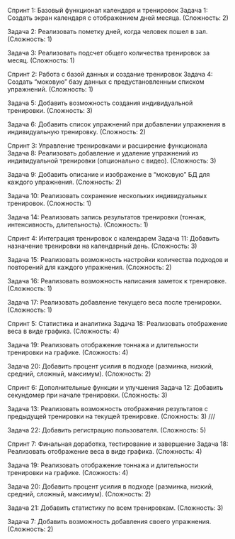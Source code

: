 Спринт 1: Базовый функционал календаря и тренировок
Задача 1: Создать экран календаря с отображением дней месяца. (Сложность: 2)

Задача 2: Реализовать пометку дней, когда человек пошел в зал. (Сложность: 1)

Задача 3: Реализовать подсчет общего количества тренировок за месяц. (Сложность: 1)

Спринт 2: Работа с базой данных и создание тренировок
Задача 4: Создать “моковую” базу данных с предустановленным списком упражнений. (Сложность: 1)

Задача 5: Добавить возможность создания индивидуальной тренировки. (Сложность: 3)

Задача 6: Добавить список упражнений при добавлении упражнения в индивидуальную тренировку. (Сложность: 2)

Спринт 3: Управление тренировками и расширение функционала
Задача 8: Реализовать добавление и удаление упражнений из индивидуальной тренировки (опционально с видео). (Сложность: 3)

Задача 9: Добавить описание и изображение в “моковую” БД для каждого упражнения. (Сложность: 2)

Задача 10: Реализовать сохранение нескольких индивидуальных тренировок. (Сложность: 1)

Задача 14: Реализовать запись результатов тренировки (тоннаж, интенсивность, длительность). (Сложность: 1)

Спринт 4: Интеграция тренировок с календарем
Задача 11: Добавить назначение тренировки на календарный день. (Сложность: 3)

Задача 15: Реализовать возможность настройки количества подходов и повторений для каждого упражнения. (Сложность: 2)

Задача 16: Реализовать возможность написания заметок к тренировке. (Сложность: 1)

Задача 17: Реализовать добавление текущего веса после тренировки. (Сложность: 1)

Спринт 5: Статистика и аналитика
Задача 18: Реализовать отображение веса в виде графика. (Сложность: 4)

Задача 19: Реализовать отображение тоннажа и длительности тренировки на графике. (Сложность: 4)

Задача 20: Добавить процент усилия в подходе (разминка, низкий, средний, сложный, максимум). (Сложность: 2)

Спринт 6: Дополнительные функции и улучшения
Задача 12: Добавить секундомер при начале тренировки. (Сложность: 3)

Задача 13: Реализовать возможность отображения результатов с предыдущей тренировки на текущей тренировке. (Сложность: 3) ///

Задача 22: Добавить регистрацию пользователя. (Сложность: 5)

Спринт 7: Финальная доработка, тестирование и завершение
Задача 18: Реализовать отображение веса в виде графика. (Сложность: 4)

Задача 19: Реализовать отображение тоннажа и длительности тренировки на графике. (Сложность: 4)

Задача 20: Добавить процент усилия в подходе (разминка, низкий, средний, сложный, максимум). (Сложность: 2)

Задача 21: Добавить статистику по всем тренировкам. (Сложность: 3)

Задача 7: Добавить возможность добавления своего упражнения. (Сложность: 2)
